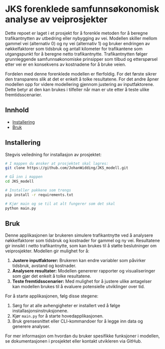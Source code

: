 # JKS forenklede samfunnsøkonomisk analyse av veiprosjekter

Dette repoet er laget i et prosjekt for å forenkle metoden for å beregne trafikantnytten av utbedring eller nybygging av vei. Modellen skiller mellom gammel vei (alternativ 0) og ny vei (alternativ 1) og bruker endringen av nøkkelfaktorer som tidsbruk og antall kilometer for trafikantene som utgangspunkt for å beregne netto trafikantnytte. Trafikantnytten følger grunnleggende samfunnsøkonomiske prinsipper som tilbud og etterspørsel etter vei er en konsekvens av kostnadene for å bruke veien. 

Fordelen med denne forenklede modellen er flerfoldig. For det første sikrer den transparens slik at det er enkelt å tolke resultatene. For det andre åpner modellen opp for videre modellering gjennom justering av inputfaktorene. Dette betyr at den kan brukes i tilfeller når man er ute etter å teste ulike fremtidsscenarier.

## Innhold

- [Installering](#installering)
- [Bruk](#bruk)

## Installering

Stegvis veiledning for installasjon av prosjektet:

```bash
# I mappen du ønsker at prosjektet skal lagres:
git clone https://github.com/JohanWidding/JKS_modell.git

# Gå inn i mappen
cd JKS_modell

# Installer pakkene som trengs
pip install -r requirements.txt

# Kjør main og se til at alt fungerer som det skal
python main.py
```

## Bruk

Denne applikasjonen lar brukeren simulere trafikantnytte ved å analysere nøkkelfaktorer som tidsbruk og kostnader for gammel og ny vei. Resultatene gir innsikt i netto trafikantnytte, som kan brukes til å støtte beslutninger om veiprosjekter. Modellen gir mulighet for å:

1. **Justere inputfaktorer:** Brukeren kan endre variabler som påvirker tidsbruk, avstand og kostnader.
2. **Analysere resultater:** Modellen genererer rapporter og visualiseringer som gjør det enkelt å tolke resultatene.
3. **Teste fremtidsscenarier:** Med mulighet for å justere ulike antagelser kan modellen brukes til å evaluere potensielle utviklinger over tid.

For å starte applikasjonen, følg disse stegene:

1. Sørg for at alle avhengigheter er installert ved å følge installasjonsinstruksjonene.
2. Kjør `main.py` for å starte hovedapplikasjonen.
3. Bruk grensesnittet eller CLI-kommandoer for å legge inn data og generere analyser.

For mer informasjon om hvordan du bruker spesifikke funksjoner i modellen, se dokumentasjonen i prosjektet eller kontakt utvikleren via GitHub.
